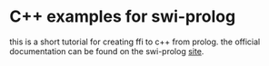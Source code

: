 # C++ examples for swi-prolog

this is a short tutorial for creating ffi to c++ from prolog.  the official documentation can be found on the swi-prolog [site](http://www.swi-prolog.org/pldoc/doc_for?object=section%28%27packages/pl2cpp.html%27%29).


